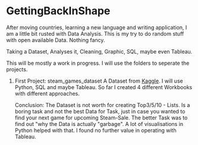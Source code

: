 # GettingBackInShape

After moving countries, learning a new language and writing application, I am a little bit rusted with Data Analysis. This is my try to do random stuff with open available Data. Nothing fancy.

Taking a Dataset, Analyses it, Cleaning, Graphic, SQL, maybe even Tableau.

This will be mostly a work in progress.
I will use the folders to seperate the projects.

1. First Project: steam_games_dataset
   A Dataset from [Kaggle](https://www.kaggle.com/datasets/fronkongames/steam-games-dataset?resource=download). I will use Python, SQL and maybe Tableau.
   So far I created 4 different Workbooks with different approaches.
   
   Conclusion: The Dataset is not worth for creating Top3/5/10 - Lists. Is a boring task and not the best Data for Task, just in case you wanted to find your next game for upcoming Steam-Sale.
   The better Task was to find out "why the Data is actually "garbage". A lot of visualisations in Python helped with that. I found no further value in operating with Tableau.

